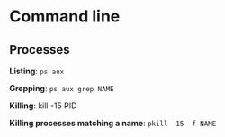 # Command line

## Processes

__Listing__: `ps aux`

__Grepping__: `ps aux grep NAME`

__Killing__: kill -15 PID

__Killing processes matching a name__: `pkill -15 -f NAME`
